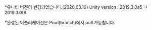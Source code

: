 *유니티 버전이 변경되었습니다.(2020.03.19)
Unity version : 2019.3.0a5 -> 2019.3.0f6

*완성된 어플리케이션은 Prod(branch)에서 pull 가능합니다.
